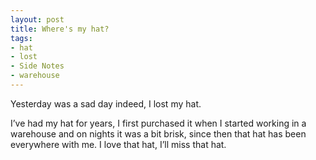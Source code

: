 ```yaml
---
layout: post
title: Where's my hat?
tags:
- hat
- lost
- Side Notes
- warehouse
---
```

Yesterday was a sad day indeed, I lost my hat.

I’ve had my hat for years, I first purchased it when I started working in a warehouse and on nights it was a bit brisk, since then that hat has been everywhere with me. I love that hat, I’ll miss that hat.
